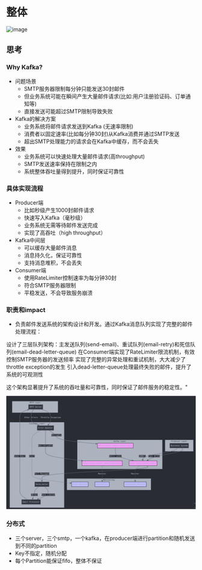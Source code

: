 # 整体
![image](./img/整体.png)

## 思考
### Why Kafka?
* 问题场景
    * SMTP服务器限制每分钟只能发送30封邮件
    * 但业务系统可能在瞬间产生大量邮件请求(比如:用户注册验证码、订单通知等)
    * 直接发送可能超过SMTP限制导致失败
* Kafka的解决方案
    * 业务系统将邮件请求发送到Kafka (无速率限制)
    * 消费者以固定速率(比如每分钟30封)从Kafka消费并通过SMTP发送
    * 超出SMTP处理能力的请求会在Kafka中缓存，而不会丢失
* 效果
    * 业务系统可以快速处理大量邮件请求(高throughput)
    * SMTP发送速率保持在限制之内
    * 系统整体吞吐量得到提升，同时保证可靠性
### 具体实现流程
* Producer端
    * 比如秒级产生1000封邮件请求
    * 快速写入Kafka（毫秒级）
    * 业务系统无需等待邮件发送完成
    * 实现了高吞吐（high throughput）
* Kafka中间层
    * 可以缓存大量邮件消息
    * 消息持久化，保证可靠性
    * 支持消息堆积，不会丢失
* Consumer端
    * 使用RateLimiter控制速率为每分钟30封
    * 符合SMTP服务器限制
    * 平稳发送，不会导致服务崩溃

### 职责和impact
* 负责邮件发送系统的架构设计和开发。通过Kafka消息队列实现了完整的邮件处理流程：

设计了三层队列架构：主发送队列(send-email)、重试队列(email-retry)和死信队列(email-dead-letter-queue)
在Consumer端实现了RateLimiter限流机制，有效控制SMTP服务器的发送频率
实现了完整的异常处理和重试机制，大大减少了throttle exception的发生
引入dead-letter-queue处理最终失败的邮件，提升了系统的可观测性

这个架构显著提升了系统的吞吐量和可靠性，同时保证了邮件服务的稳定性。"

![image](./img/整体架构图.png)

### 分布式
* 三个server，三个smtp，一个kafka，在producer端进行partition和随机发送到不同的partition
* Key不指定，随机分配
* 每个Partition能保证fifo，整体不保证
